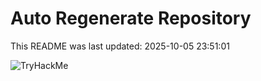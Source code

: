# Auto Regenerate Repository

This README was last updated: 2025-10-05 23:51:01

 ![TryHackMe](https://tryhackme.com/badge/533634)